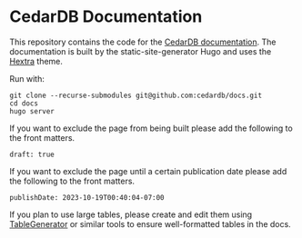 # CedarDB Documentation

This repository contains the code for the [CedarDB documentation](https://docs.cedardb.com).
The documentation is built by the static-site-generator Hugo and uses the [Hextra](https://imfing.github.io/hextra/docs/guide/) theme.

Run with:
```shell
git clone --recurse-submodules git@github.com:cedardb/docs.git
cd docs
hugo server
```

If you want to exclude the page from being built please add the following to the front matters.
```
draft: true
```

If you want to exclude the page until a certain publication date please add the following to the front matters.
```
publishDate: 2023-10-19T00:40:04-07:00
```

If you plan to use large tables, please create and edit them using [TableGenerator](https://www.tablesgenerator.com/markdown_tables) or similar tools to ensure well-formatted tables in the docs.
